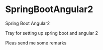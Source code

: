 # SpringBootAngular2
Spring Boot Angular2

Tray for setting up spring boot and angular 2

Pleas send me some remarks 
